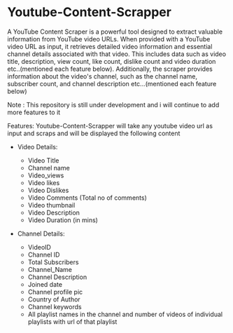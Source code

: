 # Youtube-Content-Scrapper
A YouTube Content Scraper is a powerful tool designed to extract valuable information from YouTube video URLs. When provided with a YouTube video URL as input, it retrieves detailed video information and essential channel details associated with that video. This includes data such as video title, description, view count, like count, dislike count and video duration etc..(mentioned each feature below). Additionally, the scraper provides information about the video's channel, such as the channel name, subscriber count, and channel description etc...(mentioned each feature below)

Note : This repository is still under development and i will continue to add more features to it

Features:
Youtube-Content-Scrapper will take any youtube video url as input and scraps and will be displayed the following content
- Video Details:

  - Video Title
  - Channel name
  - Video_views
  - Video likes
  - Video Dislikes
  - Video Comments (Total no of comments)
  - Video thumbnail
  - Video Description
  - Video Duration (in mins)
    
- Channel Details:

  - VideoID
  - Channel ID
  - Total Subscribers
  - Channel_Name
  - Channel Description
  - Joined date
  - Channel profile pic
  - Country of Author 
  - Channel keywords
  - All playlist names in the channel and  number of videos of individual playlists with url of that playlist

